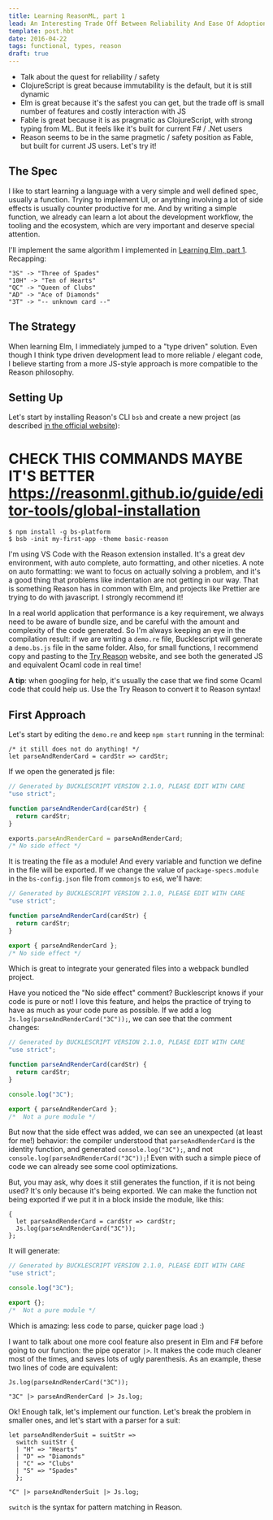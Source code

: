 ```yaml
---
title: Learning ReasonML, part 1
lead: An Interesting Trade Off Between Reliability And Ease Of Adoption
template: post.hbt
date: 2016-04-22
tags: functional, types, reason
draft: true
---
```


* Talk about the quest for reliability / safety
* ClojureScript is great because immutability is the default, but it is still dynamic
* Elm is great because it's the safest you can get, but the trade off is small number of features and costly interaction with JS
* Fable is great because it is as pragmatic as ClojureScript, with strong typing from ML. But it feels like it's built for current F# / .Net users
* Reason seems to be in the same pragmetic / safety position as Fable, but built for current JS users. Let's try it!

## The Spec

I like to start learning a language with a very simple and well defined spec, usually a function. Trying to implement UI, or anything involving a lot of side effects is usually counter productive for me. And by writing a simple function, we already can learn a lot about the development workflow, the tooling and the ecosystem, which are very important and deserve special attention.

I'll implement the same algorithm I implemented in [Learning Elm, part 1](https://lucasmreis.github.io/blog/learning-elm-part-1/). Recapping:

```
"3S" -> "Three of Spades"
"10H" -> "Ten of Hearts"
"QC" -> "Queen of Clubs"
"AD" -> "Ace of Diamonds"
"3T" -> "-- unknown card --"
```

## The Strategy

When learning Elm, I immediately jumped to a "type driven" solution. Even though I think type driven development lead to more reliable / elegant code, I believe starting from a more JS-style approach is more compatible to the Reason philosophy.

## Setting Up

Let's start by installing Reason's CLI `bsb` and create a new project (as described [in the official website](https://reasonml.github.io/)):

# CHECK THIS COMMANDS MAYBE IT'S BETTER https://reasonml.github.io/guide/editor-tools/global-installation

```
$ npm install -g bs-platform
$ bsb -init my-first-app -theme basic-reason
```

I'm using VS Code with the Reason extension installed. It's a great dev environment, with auto complete, auto formatting, and other niceties. A note on auto formatting: we want to focus on actually solving a problem, and it's a good thing that problems like indentation are not getting in our way. That is something Reason has in common with Elm, and projects like Prettier are trying to do with javascript. I strongly recommend it!

In a real world application that performance is a key requirement, we always need to be aware of bundle size, and be careful with the amount and complexity of the code generated. So I'm always keeping an eye in the compilation result: if we are writing a `demo.re` file, Bucklescript will generate a `demo.bs.js` file in the same folder. Also, for small functions, I recommend copy and pasting to the [Try Reason](https://reasonml.github.io/try/) website, and see both the generated JS and equivalent Ocaml code in real time!

**A tip**: when googling for help, it's usually the case that we find some Ocaml code that could help us. Use the Try Reason to convert it to Reason syntax!

## First Approach

Let's start by editing the `demo.re` and keep `npm start` running in the terminal:

```reasonml
/* it still does not do anything! */
let parseAndRenderCard = cardStr => cardStr;
```

If we open the generated js file:

```js
// Generated by BUCKLESCRIPT VERSION 2.1.0, PLEASE EDIT WITH CARE
"use strict";

function parseAndRenderCard(cardStr) {
  return cardStr;
}

exports.parseAndRenderCard = parseAndRenderCard;
/* No side effect */
```

It is treating the file as a module! And every variable and function we define in the file will be exported. If we change the value of `package-specs.module` in the `bs-config.json` file from `commonjs` to `es6`, we'll have:

```js
// Generated by BUCKLESCRIPT VERSION 2.1.0, PLEASE EDIT WITH CARE
"use strict";

function parseAndRenderCard(cardStr) {
  return cardStr;
}

export { parseAndRenderCard };
/* No side effect */
```

Which is great to integrate your generated files into a webpack bundled project.

Have you noticed the "No side effect" comment? Bucklescript knows if your code is pure or not! I love this feature, and helps the practice of trying to have as much as your code pure as possible. If we add a log `Js.log(parseAndRenderCard("3C"));`, we can see that the comment changes:

```js
// Generated by BUCKLESCRIPT VERSION 2.1.0, PLEASE EDIT WITH CARE
"use strict";

function parseAndRenderCard(cardStr) {
  return cardStr;
}

console.log("3C");

export { parseAndRenderCard };
/*  Not a pure module */
```

But now that the side effect was added, we can see an unexpected (at least for me!) behavior: the compiler understood that `parseAndRenderCard` is the identity function, and generated `console.log("3C");`, and not `console.log(parseAndRenderCard("3C"));`! Even with such a simple piece of code we can already see some cool optimizations.

But, you may ask, why does it still generates the function, if it is not being used? It's only because it's being exported. We can make the function not being exported if we put it in a block inside the module, like this:

```reason
{
  let parseAndRenderCard = cardStr => cardStr;
  Js.log(parseAndRenderCard("3C"));
};
```

It will generate:

```js
// Generated by BUCKLESCRIPT VERSION 2.1.0, PLEASE EDIT WITH CARE
"use strict";

console.log("3C");

export {};
/*  Not a pure module */
```

Which is amazing: less code to parse, quicker page load :)

I want to talk about one more cool feature also present in Elm and F# before going to our function: the pipe operator `|>`. It makes the code much cleaner most of the times, and saves lots of ugly parenthesis. As an example, these two lines of code are equivalent:

```
Js.log(parseAndRenderCard("3C"));
```

```
"3C" |> parseAndRenderCard |> Js.log;
```

Ok! Enough talk, let's implement our function. Let's break the problem in smaller ones, and let's start with a parser for a suit:

```
let parseAndRenderSuit = suitStr =>
  switch suitStr {
  | "H" => "Hearts"
  | "D" => "Diamonds"
  | "C" => "Clubs"
  | "S" => "Spades"
  };

"C" |> parseAndRenderSuit |> Js.log;
```

`switch` is the syntax for pattern matching in Reason.
